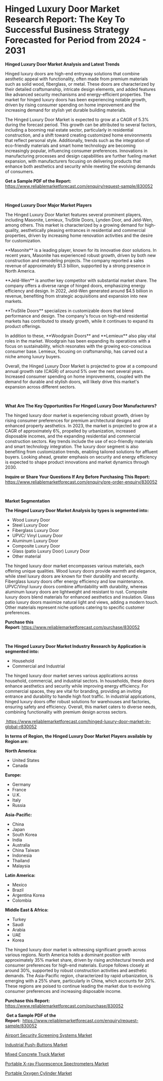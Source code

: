 <p><h1>Hinged Luxury Door Market Research Report: The Key To Successful Business Strategy Forecasted for Period from 2024 - 2031</h1></p><p><strong>Hinged Luxury Door Market Analysis and Latest Trends</strong></p>
<p><p>Hinged luxury doors are high-end entryway solutions that combine aesthetic appeal with functionality, often made from premium materials such as solid wood, fiberglass, or metal. These doors are characterized by their detailed craftsmanship, intricate design elements, and added features like advanced security mechanisms and energy-efficient properties. The market for hinged luxury doors has been experiencing notable growth, driven by rising consumer spending on home improvement and the increasing demand for stylish yet durable building materials.</p><p>The Hinged Luxury Door Market is expected to grow at a CAGR of 5.3% during the forecast period. This growth can be attributed to several factors, including a booming real estate sector, particularly in residential construction, and a shift toward creating customized home environments that reflect personal style. Additionally, trends such as the integration of eco-friendly materials and smart home technology are becoming increasingly popular, influencing consumer preferences. Innovations in manufacturing processes and design capabilities are further fueling market expansion, with manufacturers focusing on delivering products that enhance both aesthetics and security while meeting the evolving demands of consumers.</p></p>
<p><strong>Get a Sample PDF of the Report:&nbsp;</strong> <a href="https://www.reliablemarketforecast.com/enquiry/request-sample/830052?utm_campaign=1144&utm_medium=2&utm_source=Github&utm_content=ia&utm_term=29102024&utm_id=hinged-luxury-door">https://www.reliablemarketforecast.com/enquiry/request-sample/830052</a></p>
<p>&nbsp;</p>
<p><strong>Hinged Luxury Door Major Market Players</strong></p>
<p><p>The Hinged Luxury Door Market features several prominent players, including Masonite, Lemieux, TruStile Doors, Lynden Door, and Jeld-Wen, among others. This market is characterized by a growing demand for high-quality, aesthetically pleasing entrances in residential and commercial properties, driven by increasing home renovation activities and the desire for customization.</p><p>**Masonite** is a leading player, known for its innovative door solutions. In recent years, Masonite has experienced robust growth, driven by both new construction and remodeling projects. The company reported a sales revenue of approximately $1.3 billion, supported by a strong presence in North America.</p><p>**Jeld-Wen** is another key competitor with substantial market share. The company offers a diverse range of hinged doors, emphasizing energy efficiency and design. In 2022, Jeld-Wen generated around $4.5 billion in revenue, benefiting from strategic acquisitions and expansion into new markets.</p><p>**TruStile Doors** specializes in customizable doors that blend performance and design. The company's focus on high-end residential markets has contributed to steady growth, while it continues to expand its product offerings.</p><p>In addition to these, **Woodgrain Doors** and **Lemieux** also play vital roles in the market. Woodgrain has been expanding its operations with a focus on sustainability, which resonates with the growing eco-conscious consumer base. Lemieux, focusing on craftsmanship, has carved out a niche among luxury buyers.</p><p>Overall, the Hinged Luxury Door Market is projected to grow at a compound annual growth rate (CAGR) of around 5% over the next several years. Increased consumer spending on home improvements, coupled with the demand for durable and stylish doors, will likely drive this market's expansion across different sectors.</p></p>
<p>&nbsp;</p>
<p><strong>What Are The Key Opportunities For Hinged Luxury Door Manufacturers?</strong></p>
<p><p>The hinged luxury door market is experiencing robust growth, driven by rising consumer preferences for premium architectural designs and enhanced property aesthetics. In 2023, the market is projected to grow at a CAGR of approximately 6%, propelled by urbanization, increased disposable incomes, and the expanding residential and commercial construction sectors. Key trends include the use of eco-friendly materials and smart technology integration. The luxury door segment is also benefiting from customization trends, enabling tailored solutions for affluent buyers. Looking ahead, greater emphasis on security and energy efficiency is expected to shape product innovations and market dynamics through 2030.</p></p>
<p><strong>Inquire or Share Your Questions If Any Before Purchasing This Report:</strong> <a href="https://www.reliablemarketforecast.com/enquiry/pre-order-enquiry/830052?utm_campaign=1144&utm_medium=2&utm_source=Github&utm_content=ia&utm_term=29102024&utm_id=hinged-luxury-door">https://www.reliablemarketforecast.com/enquiry/pre-order-enquiry/830052</a></p>
<p>&nbsp;</p>
<p><strong>Market Segmentation</strong></p>
<p><strong>The Hinged Luxury Door Market Analysis by types is segmented into:</strong></p>
<p><ul><li>Wood Luxury Door</li><li>Steel Luxury Door</li><li>Fiberglass Luxury Door</li><li>UPVC/ Vinyl Luxury Door</li><li>Aluminum Luxury Door</li><li>Composite Luxury Door</li><li>Glass (patio Luxury Door) Luxury Door</li><li>Other material</li></ul></p>
<p><p>The hinged luxury door market encompasses various materials, each offering unique qualities. Wood luxury doors provide warmth and elegance, while steel luxury doors are known for their durability and security. Fiberglass luxury doors offer energy efficiency and low maintenance. UPVC/Vinyl luxury doors combine affordability with durability, whereas aluminum luxury doors are lightweight and resistant to rust. Composite luxury doors blend materials for enhanced aesthetics and insulation. Glass patio luxury doors maximize natural light and views, adding a modern touch. Other materials represent niche options catering to specific customer preferences.</p></p>
<p><strong>Purchase this Report:&nbsp;</strong><a href="https://www.reliablemarketforecast.com/purchase/830052?utm_campaign=1144&utm_medium=2&utm_source=Github&utm_content=ia&utm_term=29102024&utm_id=hinged-luxury-door">https://www.reliablemarketforecast.com/purchase/830052</a></p>
<p>&nbsp;</p>
<p><strong>The Hinged Luxury Door Market Industry Research by Application is segmented into:</strong></p>
<p><ul><li>Household</li><li>Commercial and Industrial</li></ul></p>
<p><p>The hinged luxury door market serves various applications across household, commercial, and industrial sectors. In households, these doors enhance aesthetics and security while improving energy efficiency. For commercial spaces, they are vital for branding, providing an inviting entrance and durability to handle high foot traffic. In industrial applications, hinged luxury doors offer robust solutions for warehouses and factories, ensuring safety and efficiency. Overall, this market caters to diverse needs, combining functionality with premium design across sectors.</p></p>
<p><a href="https://www.reliablemarketforecast.com/hinged-luxury-door-market-in-global-r830052?utm_campaign=1144&utm_medium=2&utm_source=Github&utm_content=ia&utm_term=29102024&utm_id=hinged-luxury-door">&nbsp;https://www.reliablemarketforecast.com/hinged-luxury-door-market-in-global-r830052</a></p>
<p><strong>In terms of Region, the Hinged Luxury Door Market Players available by Region are:</strong></p>
<p>
    <p> <strong> North America: </strong>
        <ul>
            <li>United States</li>
            <li>Canada</li>
        </ul>
        </p> 
    <p> <strong> Europe: </strong>
        <ul>
            <li>Germany</li>
            <li>France</li>
            <li>U.K.</li>
            <li>Italy</li>
            <li>Russia</li>
        </ul>
        </p> 
    <p> <strong> Asia-Pacific: </strong>
        <ul>
            <li>China</li>
            <li>Japan</li>
            <li>South Korea</li>
            <li>India</li>
            <li>Australia</li>
            <li>China Taiwan</li>
            <li>Indonesia</li>
            <li>Thailand</li>
            <li>Malaysia</li>
        </ul>
        </p> 
    <p> <strong> Latin America: </strong>
        <ul>
            <li>Mexico</li>
            <li>Brazil</li>
            <li>Argentina Korea</li>
            <li>Colombia</li>
        </ul>
        </p> 
    <p> <strong> Middle East & Africa: </strong>
        <ul>
            <li>Turkey</li>
            <li>Saudi</li>
            <li>Arabia</li>
            <li>UAE</li>
            <li>Korea</li>
        </ul>
    </p>
    </p>
<p><p>The hinged luxury door market is witnessing significant growth across various regions. North America holds a dominant position with approximately 35% market share, driven by rising architectural trends and consumer preferences for high-end materials. Europe follows closely at around 30%, supported by robust construction activities and aesthetic demands. The Asia-Pacific region, characterized by rapid urbanization, is emerging with a 25% share, particularly in China, which accounts for 20%. These regions are poised to continue leading the market due to evolving consumer preferences and increasing disposable income.</p></p>
<p><strong>Purchase this Report: </strong><a href="https://www.reliablemarketforecast.com/purchase/830052?utm_campaign=1144&utm_medium=2&utm_source=Github&utm_content=ia&utm_term=29102024&utm_id=hinged-luxury-door">https://www.reliablemarketforecast.com/purchase/830052</a></p>
<p>&nbsp;<strong>Get a Sample PDF of the Report:&nbsp;&nbsp;</strong><a href="https://www.reliablemarketforecast.com/enquiry/request-sample/830052?utm_campaign=1144&utm_medium=2&utm_source=Github&utm_content=ia&utm_term=29102024&utm_id=hinged-luxury-door">https://www.reliablemarketforecast.com/enquiry/request-sample/830052</a></p>
<p><strong></strong></p>
<p><p><a href="https://github.com/wendisyqf/Market-Research-Report-List-1/blob/main/airport-security-screening-systems-market.md?utm_campaign=1144&utm_medium=2&utm_source=Github&utm_content=ia&utm_term=29102024&utm_id=hinged-luxury-door">Airport Security Screening Systems Market</a></p><p><a href="https://issuu.com/reportprime-2/docs/industrial-push-buttons-market-size_763eea5aacfc03?utm_campaign=1144&utm_medium=2&utm_source=Github&utm_content=ia&utm_term=29102024&utm_id=hinged-luxury-door">Industrial Push-Buttons Market</a></p><p><a href="https://github.com/sharitatri97/Market-Research-Report-List-1/blob/main/mixed-concrete-truck-market.md?utm_campaign=1144&utm_medium=2&utm_source=Github&utm_content=ia&utm_term=29102024&utm_id=hinged-luxury-door">Mixed Concrete Truck Market</a></p><p><a href="https://issuu.com/reportprime-2/docs/portable-x-ray-fluorescence-spectro_e41ee4c84e20f8?utm_campaign=1144&utm_medium=2&utm_source=Github&utm_content=ia&utm_term=29102024&utm_id=hinged-luxury-door">Portable X-ray Fluorescence Spectrometers Market</a></p><p><a href="https://www.linkedin.com/pulse/portable-oxygen-cylinder-market-navigating-challenges-unlocking-bd6qf?utm_campaign=1144&utm_medium=2&utm_source=Github&utm_content=ia&utm_term=29102024&utm_id=hinged-luxury-door">Portable Oxygen Cylinder Market</a></p></p>